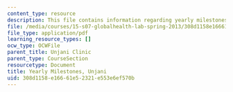 ```yaml
---
content_type: resource
description: This file contains information regarding yearly milestones.
file: /media/courses/15-s07-globalhealth-lab-spring-2013/308d1158e16661e52321e553e6ef570b_MIT15_S07S13_yearl_mi_unj.pdf
file_type: application/pdf
learning_resource_types: []
ocw_type: OCWFile
parent_title: Unjani Clinic
parent_type: CourseSection
resourcetype: Document
title: Yearly Milestones, Unjani
uid: 308d1158-e166-61e5-2321-e553e6ef570b
---
```

